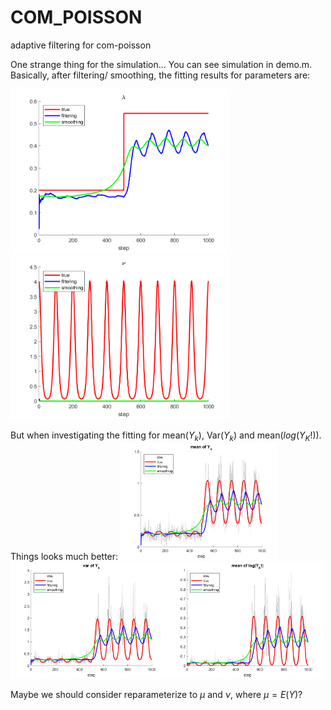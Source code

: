 # COM_POISSON
 adaptive filtering for com-poisson


One strange thing for the simulation... You can see simulation in demo.m.
Basically, after filtering/ smoothing, the fitting results for parameters are:

<img src="https://github.com/weigcdsb/COM_POISSON/blob/main/lambda.png" width="350"/><img src="https://github.com/weigcdsb/COM_POISSON/blob/main/nu.png" width="350"/>

But when investigating the fitting for mean($Y_k$), Var($Y_k$) and mean($log(Y_K!)$). Things looks much better:
<img src="https://github.com/weigcdsb/COM_POISSON/blob/main/meanY.png" width="250"/><img src="https://github.com/weigcdsb/COM_POISSON/blob/main/varY.png" width="250"/><img src="https://github.com/weigcdsb/COM_POISSON/blob/main/meanLogYfac.png" width="250"/>

Maybe we should consider reparameterize to $\mu$ and $\nu$, where $\mu = E(Y)$?

<script type="text/javascript" async

src="https://cdn.mathjax.org/mathjax/latest/MathJax.js?config=TeX-MML-AM_CHTML">